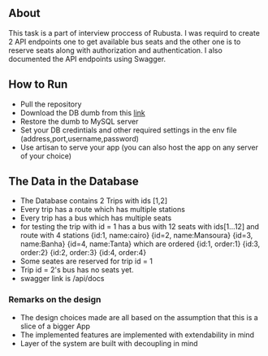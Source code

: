 
## About

This task is a part of interview proccess of Rubusta. I was requird to create 2 API endpoints one to get available bus seats and the other one is to reserve seats along with authorization and authentication. I also documented the API endpoints using Swagger.

## How to Run

- Pull the repository
- Download the DB dumb from this [link](https://drive.google.com/file/d/14Iut0lOdE475NoWNNsmgejMZXSkpK69c/view?usp=sharing)
- Restore the dumb to MySQL server
- Set your DB credintials and other required settings in the env file (address,port,username,password)
- Use artisan to serve your app (you can also host the app on any server of your choice)

## The Data in the Database 

- The Database contains 2 Trips with ids [1,2]
- Every trip has a route which has multiple stations
- Every trip has a bus which has multiple seats
- for testing the trip with id = 1 has a bus with 12 seats with ids[1...12] and route with 4 stations {id:1, name:cairo} {id=2, name:Mansoura} {id=3, name:Banha} {id=4, name:Tanta} which are ordered {id:1, order:1} {id:3, order:2} {id:2, order:3} {id:4, order:4}
- Some seates are reserved for trip id = 1
- Trip id = 2's bus has no seats yet.
- swagger link is /api/docs

### Remarks on the design

- The design choices made are all based on the assumption that this is a slice of a bigger App
- The implemented features are implemented with extendability in mind
- Layer of the system are built with decoupling in mind
